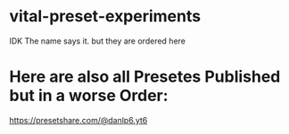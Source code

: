 # vital-preset-experiments
IDK The name says it. but they are ordered here

# Here are also all Presetes Published but in a worse Order:
https://presetshare.com/@danlp6.yt6
